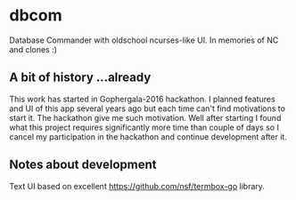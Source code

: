 # dbcom
Database Commander with oldschool ncurses-like UI. In memories of NC and clones :)

## A bit of history ...already

This work has started in Gophergala-2016 hackathon. 
I planned features and UI of this app several years ago but each time can't find motivations to start it. 
The hackathon give me such motivation. Well after starting I found what this project requires significantly more time 
than couple of days so I cancel my participation in the hackathon and continue development after it.

## Notes about development

Text UI based on excellent https://github.com/nsf/termbox-go library.

